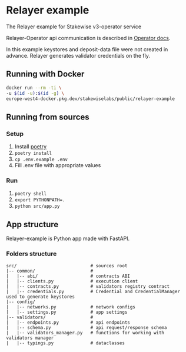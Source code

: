 # Relayer example

The Relayer example for Stakewise v3-operator service

Relayer-Operator api communication is described in [Operator docs](https://docs.stakewise.io/for-operators/operator-service/running-as-api-service).

In this example keystores and deposit-data file were not created in advance. 
Relayer generates validator credentials on the fly.

## Running with Docker

```bash
docker run --rm -ti \
-u $(id -u):$(id -g) \
europe-west4-docker.pkg.dev/stakewiselabs/public/relayer-example
```

## Running from sources

### Setup

1. Install [poetry](https://python-poetry.org/)
2. `poetry install`
3. `cp .env.example .env`
4. Fill .env file with appropriate values

### Run

1. `poetry shell`
2. `export PYTHONPATH=.`
3. `python src/app.py`

## App structure

Relayer-example is Python app made with FastAPI.

### Folders structure

```text
src/                            # sources root
|-- common/                     # 
|   |-- abi/                    # contracts ABI
|   |-- clients.py              # execution client
|   |-- contracts.py            # validators registry contract
|   |-- credentials.py          # Credential and CredentialManager used to generate keystores
|-- config/
|   |-- networks.py             # network configs
|   |-- settings.py             # app settings
|-- validators/                 #
|   |-- endpoints.py            # api endpoints
|   |-- schema.py               # api request/response schema
|   |-- validators_manager.py   # functions for working with validators manager
|   |-- typings.py              # dataclasses
```
